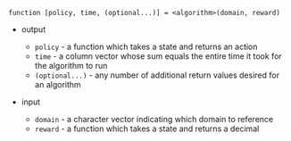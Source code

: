 `function [policy, time, (optional...)] = <algorithm>(domain, reward)`

* output
	* `policy` - a function which takes a state and returns an action
	* `time`   - a column vector whose sum equals the entire time it took for the algorithm to run
	* `(optional...)` - any number of additional return values desired for an algorithm

* input
	* `domain` - a character vector indicating which domain to reference
	* `reward` - a function which takes a state and returns a decimal